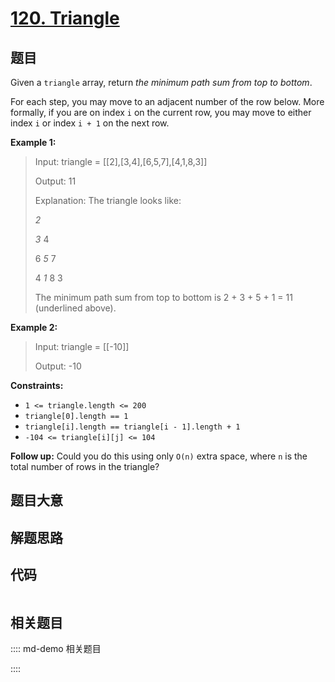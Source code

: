 # [120. Triangle](https://leetcode.com/problems/triangle)

## 题目

Given a `triangle` array, return _the minimum path sum from top to bottom_.

For each step, you may move to an adjacent number of the row below. More
formally, if you are on index `i` on the current row, you may move to either
index `i` or index `i + 1` on the next row.



**Example 1:**

> Input: triangle = [[2],[3,4],[6,5,7],[4,1,8,3]]
> 
> Output: 11
> 
> Explanation: The triangle looks like:
> 
>    _2_
> 
>   _3_ 4
> 
>  6 _5_ 7
> 
> 4 _1_ 8 3
> 
> The minimum path sum from top to bottom is 2 + 3 + 5 + 1 = 11 (underlined above).

**Example 2:**

> Input: triangle = [[-10]]
> 
> Output: -10

**Constraints:**

  * `1 <= triangle.length <= 200`
  * `triangle[0].length == 1`
  * `triangle[i].length == triangle[i - 1].length + 1`
  * `-104 <= triangle[i][j] <= 104`



**Follow up:** Could you do this using only `O(n)` extra space, where `n` is
the total number of rows in the triangle?


## 题目大意

## 解题思路

## 代码

```javascript

```

## 相关题目

:::: md-demo 相关题目

::::
